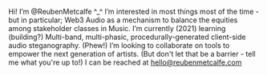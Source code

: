 Hi! I’m @ReubenMetcalfe ^_^
I’m interested in most things most of the time - but in particular; Web3 Audio as a mechanism to balance the equities among stakeholder classes in Music.
I’m currently (2021) learning (building?) Multi-band, multi-phasic, procedurally-generated client-side audio steganography. (Phew!)
I’m looking to collaborate on tools to empower the next generation of artists. (But don't let that be a barrier - tell me what you're up to!)
I can be reached at hello@reubenmetcalfe.com
